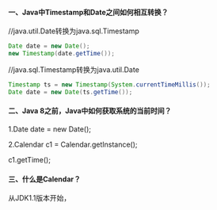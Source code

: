 #### 一、Java中Timestamp和Date之间如何相互转换？

//java.util.Date转换为java.sql.Timestamp

```java
Date date = new Date();
new Timestamp(date.getTime());
```

//java.sql.Timestamp转换为java.util.Date

```java
Timestamp ts = new Timestamp(System.currentTimeMillis());
Date date = new Date(ts.getTime());
```

#### 二、Java 8之前，Java中如何获取系统的当前时间？

1.Date date = new Date();

2.Calendar c1 = Calendar.getInstance();

c1.getTime();

#### 三、什么是Calendar？

从JDK1.1版本开始，